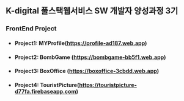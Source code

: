 ## K-digital 풀스택웹서비스 SW 개발자 양성과정 3기
### FrontEnd Project

+ #### Project1: MYProfile(https://profile-ad187.web.app)
+ #### Project2: BombGame (https://bombgame-bb5f1.web.app)
+ #### Project3: BoxOffice (https://boxoffice-3cbdd.web.app)
+ #### Project4: TouristPicture(https://touristpicture-d77fa.firebaseapp.com)
